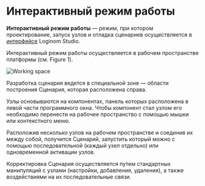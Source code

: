 # Интерактивный режим работы

**Интерактивный режим работы** — режим, при котором проектирование, запуск узлов и отладка сценариев осуществляется в [интерфейсе](../interface/README.md) Loginom Studio.

Интерактивный режим работы осуществляется в рабочем пространстве платформы (см. Figure 1).

![Working space](./interactive-mode-1.png)

Разработка сценария ведется в специальной зоне — области построения Сценария, которая расположена справа.

Узлы основываются на компонентах, панель которых расположена в левой части программного окна. Чтобы компонент стал узлом его необходимо перенести на рабочее пространство с помощью мышки или контекстного меню.

Расположив несколько узлов на рабочем пространстве и соединив их между собой, получится Сценарий, запустить который можно с помощью последовательной (каждый узел отдельно) или одновременной активации узлов.

Корректировка Сценария осуществляется путем стандартных манипуляций с узлами (настройки, добавления, удаления), а также воздействиями на их последовательные связи.